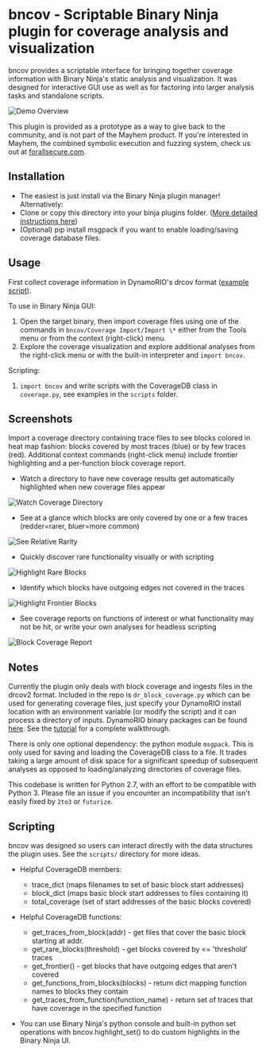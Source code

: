 # bncov - Scriptable Binary Ninja plugin for coverage analysis and visualization

bncov provides a scriptable interface for bringing together coverage
information with Binary Ninja's static analysis and visualization.  It was
designed for interactive GUI use as well as for factoring into larger analysis
tasks and standalone scripts.

![Demo Overview](/pictures/demo_overview.gif)

This plugin is provided as a prototype as a way to give back to the community,
and is not part of the Mayhem product.  If you're interested in Mayhem, the
combined symbolic execution and fuzzing system, check us out at
[forallsecure.com](http://forallsecure.com).

## Installation

 - The easiest is just install via the Binary Ninja plugin manager! Alternatively: 
 - Clone or copy this directory into your binja plugins folder.
([More detailed instructions here](https://docs.binary.ninja/guide/plugins/index.html#using-plugins))
 - (Optional) pip install msgpack if you want to enable loading/saving
coverage database files.

## Usage

First collect coverage information in DynamoRIO's drcov format
([example script](/dr_block_coverage.py)).

To use in Binary Ninja GUI:

1. Open the target binary, then import coverage files using one of
the commands in `bncov/Coverage Import/Import \*`
either from the Tools menu or from the context (right-click) menu.
2. Explore the coverage visualization and explore additional analyses from
the right-click menu or with the built-in interpreter and `import bncov`.

Scripting:

1. `import bncov` and write scripts with the CoverageDB class in `coverage.py`,
see examples in the `scripts` folder.

## Screenshots

Import a coverage directory containing trace files to see blocks colored in
heat map fashion: blocks covered by most traces (blue) or by few traces
(red). Additional context commands (right-click menu) include frontier
highlighting and a per-function block coverage report.

* Watch a directory to have new coverage results get automatically highlighted
when new coverage files appear

![Watch Coverage Directory](/pictures/Coverage-watching.gif)

* See at a glance which blocks are only covered by one or a few traces
(redder=rarer, bluer=more common)

![See Relative Rarity](/pictures/Relative-Rarity.png)

* Quickly discover rare functionality visually or with scripting

![Highlight Rare Blocks](/pictures/Heartbleed-Rare-block.png)

* Identify which blocks have outgoing edges not covered in the traces

![Highlight Frontier Blocks](/pictures/Frontier-Highlight.png)

* See coverage reports on functions of interest or what functionality may not
be hit, or write your own analyses for headless scripting

![Block Coverage Report](/pictures/Coverage-Report.png)

## Notes

Currently the plugin only deals with block coverage and ingests files in the
drcov2 format.  Included in the repo is `dr_block_coverage.py` which can be
used for generating coverage files, just specify your DynamoRIO install
location with an environment variable (or modify the script) and it can
process a directory of inputs. DynamoRIO binary packages can be found
[here](https://github.com/DynamoRIO/dynamorio/wiki/Downloads). See the
[tutorial](/tutorial/) for a complete walkthrough.

There is only one optional dependency: the python module `msgpack`.  This is
only used for saving and loading the CoverageDB class to a file.  It trades
taking a large amount of disk space for a significant speedup of subsequent
analyses as opposed to loading/analyzing directories of coverage files.

This codebase is written for Python 2.7, with an effort to be compatible with
Python 3.  Please file an issue if you encounter an incompatibility that
isn't easily fixed by `2to3` or `futurize`.

## Scripting

bncov was designed so users can interact directly with the data structures
the plugin uses. See the `scripts/` directory for more ideas.

* Helpful CoverageDB members:
    * trace_dict (maps filenames to set of basic block start addresses)
    * block_dict (maps basic block start addresses to files containing it)
    * total_coverage (set of start addresses of the basic blocks covered)

* Helpful CoverageDB functions:
    * get_traces_from_block(addr) - get files that cover the basic block starting at addr.
    * get_rare_blocks(threshold) - get blocks covered by <= 'threshold' traces
    * get_frontier() - get blocks that have outgoing edges that aren't covered
    * get_functions_from_blocks(blocks) - return dict mapping function names to blocks they contain
    * get_traces_from_function(function_name) - return set of traces that have coverage in the specified function

* You can use Binary Ninja's python console and built-in python set operations with
bncov.highlight_set() to do custom highlights in the Binary Ninja UI.
